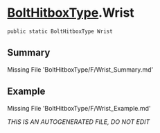 # [BoltHitboxType](Types/BoltHitboxType.md).Wrist
`public static BoltHitboxType Wrist`
## Summary
Missing File 'BoltHitboxType/F/Wrist_Summary.md'
## Example
Missing File 'BoltHitboxType/F/Wrist_Example.md'

*THIS IS AN AUTOGENERATED FILE, DO NOT EDIT*
